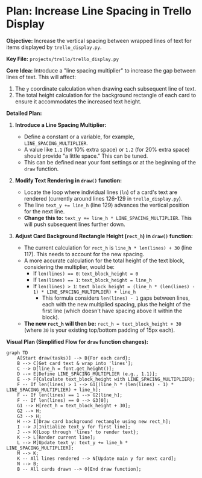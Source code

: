# Plan: Increase Line Spacing in Trello Display

**Objective:** Increase the vertical spacing between wrapped lines of text for items displayed by `trello_display.py`.

**Key File:** `projects/trello/trello_display.py`

**Core Idea:**
Introduce a "line spacing multiplier" to increase the gap between lines of text. This will affect:
1.  The `y` coordinate calculation when drawing each subsequent line of text.
2.  The total height calculation for the background rectangle of each card to ensure it accommodates the increased text height.

**Detailed Plan:**

1.  **Introduce a Line Spacing Multiplier:**
    *   Define a constant or a variable, for example, `LINE_SPACING_MULTIPLIER`.
    *   A value like `1.1` (for 10% extra space) or `1.2` (for 20% extra space) should provide "a little space." This can be tuned.
    *   This can be defined near your font settings or at the beginning of the `draw` function.

2.  **Modify Text Rendering in `draw()` function:**
    *   Locate the loop where individual lines (`ln`) of a card's text are rendered (currently around lines 126-129 in `trello_display.py`).
    *   The line `text_y += line_h` (line 129) advances the vertical position for the next line.
    *   **Change this to:** `text_y += line_h * LINE_SPACING_MULTIPLIER`. This will push subsequent lines further down.

3.  **Adjust Card Background Rectangle Height (`rect_h`) in `draw()` function:**
    *   The current calculation for `rect_h` is `line_h * len(lines) + 30` (line 117). This needs to account for the new spacing.
    *   A more accurate calculation for the total height of the text block, considering the multiplier, would be:
        *   If `len(lines) == 0`: `text_block_height = 0`
        *   If `len(lines) == 1`: `text_block_height = line_h`
        *   If `len(lines) > 1`: `text_block_height = (line_h * (len(lines) - 1) * LINE_SPACING_MULTIPLIER) + line_h`
            *   This formula considers `len(lines) - 1` gaps between lines, each with the new multiplied spacing, plus the height of the first line (which doesn't have spacing above it within the block).
    *   **The new `rect_h` will then be:** `rect_h = text_block_height + 30` (where `30` is your existing top/bottom padding of 15px each).

**Visual Plan (Simplified Flow for `draw` function changes):**

```mermaid
graph TD
    A[Start draw(tasks)] --> B{For each card};
    B --> C[Get card text & wrap into 'lines'];
    C --> D[line_h = font.get_height()];
    D --> E[Define LINE_SPACING_MULTIPLIER (e.g., 1.1)];
    E --> F{Calculate text_block_height with LINE_SPACING_MULTIPLIER};
    F -- If len(lines) > 1 --> G1[(line_h * (len(lines) - 1) * LINE_SPACING_MULTIPLIER) + line_h];
    F -- If len(lines) == 1 --> G2[line_h];
    F -- If len(lines) == 0 --> G3[0];
    G1 --> H[rect_h = text_block_height + 30];
    G2 --> H;
    G3 --> H;
    H --> I[Draw card background rectangle using new rect_h];
    I --> J[Initialize text_y for first line];
    J --> K{Loop through 'lines' to render text};
    K --> L[Render current line];
    L --> M[Update text_y: text_y += line_h * LINE_SPACING_MULTIPLIER];
    M --> K;
    K -- All lines rendered --> N[Update main y for next card];
    N --> B;
    B -- All cards drawn --> O[End draw function];